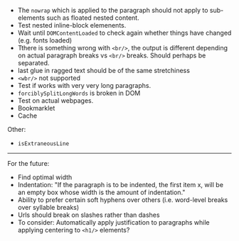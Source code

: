 - The `nowrap` which is applied to the paragraph should not apply to sub-elements such as floated nested content.
- Test nested inline-block elemenents.
- Wait until `DOMContentLoaded` to check again whether things have changed (e.g. fonts loaded)
- Tthere is something wrong with `<br/>`, the output is different depending on actual paragraph breaks vs `<br/>` breaks. Should perhaps be separated.
- last glue in ragged text should be of the same stretchiness
- `<wbr/>` not supported
- Test if works with very very long paragraphs.
- `forciblySplitLongWords` is broken in DOM
- Test on actual webpages.
- Bookmarklet
- Cache

Other:

* `isExtraneousLine`

---

For the future:

- Find optimal width
- Indentation: "If the paragraph is to be indented, the first item x, will be an empty box whose width is the amount of indentation."
- Ability to prefer certain soft hyphens over others (i.e. word-level breaks over syllable breaks)
- Urls should break on slashes rather than dashes
- To consider: Automatically apply justification to paragraphs while applying centering to `<h1/>` elements?
